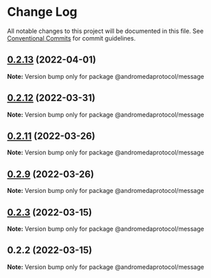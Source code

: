 # Change Log

All notable changes to this project will be documented in this file.
See [Conventional Commits](https://conventionalcommits.org) for commit guidelines.

## [0.2.13](https://github.com/andromedaprotocol/design-system/compare/@andromedaprotocol/message@0.2.12...@andromedaprotocol/message@0.2.13) (2022-04-01)

**Note:** Version bump only for package @andromedaprotocol/message





## [0.2.12](https://github.com/andromedaprotocol/design-system/compare/@andromedaprotocol/message@0.2.11...@andromedaprotocol/message@0.2.12) (2022-03-31)

**Note:** Version bump only for package @andromedaprotocol/message





## [0.2.11](https://github.com/andromedaprotocol/design-system/compare/@andromedaprotocol/message@0.2.9...@andromedaprotocol/message@0.2.11) (2022-03-26)

**Note:** Version bump only for package @andromedaprotocol/message





## [0.2.9](https://github.com/andromedaprotocol/design-system/compare/@andromedaprotocol/message@0.2.3...@andromedaprotocol/message@0.2.9) (2022-03-26)

**Note:** Version bump only for package @andromedaprotocol/message





## [0.2.3](https://github.com/andromedaprotocol/design-system/compare/@andromedaprotocol/message@0.2.2...@andromedaprotocol/message@0.2.3) (2022-03-15)

**Note:** Version bump only for package @andromedaprotocol/message





## 0.2.2 (2022-03-15)

**Note:** Version bump only for package @andromedaprotocol/message
